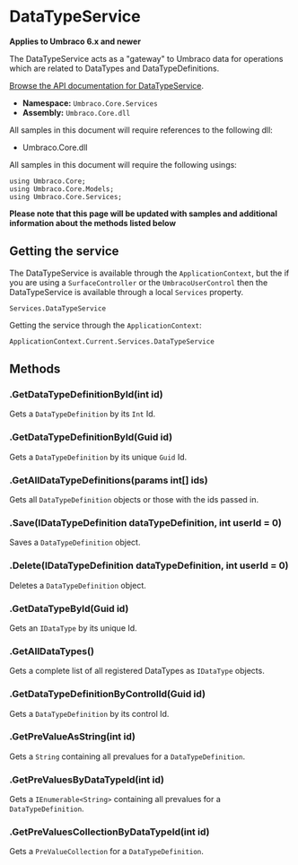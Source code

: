 # DataTypeService

**Applies to Umbraco 6.x and newer**

The DataTypeService acts as a "gateway" to Umbraco data for operations which are related to DataTypes and DataTypeDefinitions.

[Browse the API documentation for DataTypeService](https://our.umbraco.org/apidocs/csharp/api/Umbraco.Core.Services.DataTypeService.html).

 * **Namespace:** `Umbraco.Core.Services` 
 * **Assembly:** `Umbraco.Core.dll`

All samples in this document will require references to the following dll:

* Umbraco.Core.dll

All samples in this document will require the following usings:
	
	using Umbraco.Core;
	using Umbraco.Core.Models;
	using Umbraco.Core.Services;

**Please note that this page will be updated with samples and additional information about the methods listed below**

## Getting the service
The DataTypeService is available through the `ApplicationContext`, but the if you are using a `SurfaceController` or the `UmbracoUserControl` then the DataTypeService is available through a local `Services` property.

	Services.DataTypeService

Getting the service through the `ApplicationContext`:

	ApplicationContext.Current.Services.DataTypeService

## Methods

### .GetDataTypeDefinitionById(int id)
Gets a `DataTypeDefinition` by its `Int` Id.

### .GetDataTypeDefinitionById(Guid id)
Gets a `DataTypeDefinition` by its unique `Guid` Id.

### .GetAllDataTypeDefinitions(params int[] ids)
Gets all `DataTypeDefinition` objects or those with the ids passed in.

### .Save(IDataTypeDefinition dataTypeDefinition, int userId = 0)
Saves a `DataTypeDefinition` object.

### .Delete(IDataTypeDefinition dataTypeDefinition, int userId = 0)
Deletes a `DataTypeDefinition` object.

### .GetDataTypeById(Guid id)
Gets an `IDataType`  by its unique Id.

### .GetAllDataTypes()
Gets a complete list of all registered DataTypes as `IDataType` objects.

### .GetDataTypeDefinitionByControlId(Guid id)
Gets a `DataTypeDefinition` by its control Id.

### .GetPreValueAsString(int id)
Gets a `String` containing all prevalues for a `DataTypeDefinition`.

### .GetPreValuesByDataTypeId(int id)
Gets a `IEnumerable<String>` containing all prevalues for a `DataTypeDefinition`.

### .GetPreValuesCollectionByDataTypeId(int id)
Gets a `PreValueCollection` for a `DataTypeDefinition`.
